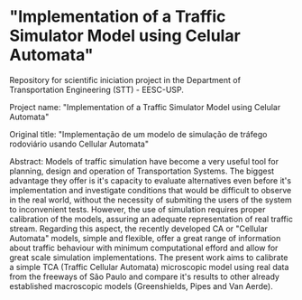 # "Implementation of a Traffic Simulator Model using Celular Automata"
Repository for scientific iniciation project in the Department of Transportation Engineering (STT) - EESC-USP.

Project name: "Implementation of a Traffic Simulator Model using Celular Automata"

Original title: "Implementação de um modelo de simulação de tráfego rodoviário usando Cellular Automata"

Abstract:
  Models of traffic simulation have become a very useful tool for planning, design and operation of Transportation Systems. The biggest advantage they offer is it's capacity to evaluate alternatives even before it's implementation and investigate conditions that would be difficult to observe in the real world, without the necessity of submiting the users of the system to inconvenient tests. However, the use of simulation requires proper calibration of the models, assuring an adequate representation of real traffic stream. Regarding this aspect, the recently developed CA or "Cellular Automata" models, simple and flexible, offer a great range of information about traffic behaviour with minimum computational efford and allow for great scale simulation implementations. The present work aims to calibrate a simple TCA (Traffic Cellular Automata) microscopic model using real data from the freeways of São Paulo and compare it's results to other already established macroscopic models (Greenshields, Pipes and Van Aerde).
